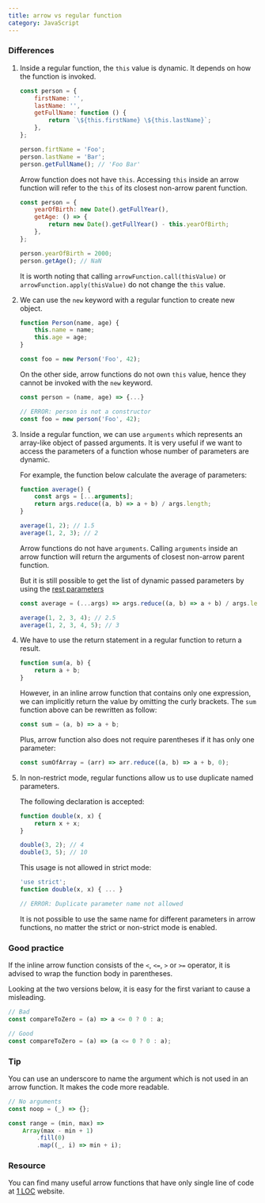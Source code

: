 ```yaml
---
title: arrow vs regular function
category: JavaScript
---
```


### Differences

1. Inside a regular function, the `this` value is dynamic. It depends on how the function is invoked.

    ```js
    const person = {
        firstName: '',
        lastName: '',
        getFullName: function () {
            return `\${this.firstName} \${this.lastName}`;
        },
    };

    person.firtName = 'Foo';
    person.lastName = 'Bar';
    person.getFullName(); // 'Foo Bar'
    ```

    Arrow function does not have `this`. Accessing `this` inside an arrow function will refer to the `this` of its closest non-arrow parent function.

    ```js
    const person = {
        yearOfBirth: new Date().getFullYear(),
        getAge: () => {
            return new Date().getFullYear() - this.yearOfBirth;
        },
    };

    person.yearOfBirth = 2000;
    person.getAge(); // NaN
    ```

    It is worth noting that calling `arrowFunction.call(thisValue)` or `arrowFunction.apply(thisValue)` do not change the `this` value.

2. We can use the `new` keyword with a regular function to create new object.

    ```js
    function Person(name, age) {
        this.name = name;
        this.age = age;
    }

    const foo = new Person('Foo', 42);
    ```

    On the other side, arrow functions do not own `this` value, hence they cannot be invoked with the `new` keyword.

    ```js
    const person = (name, age) => {...}

    // ERROR: person is not a constructor
    const foo = new person('Foo', 42);
    ```

3. Inside a regular function, we can use `arguments` which represents an array-like object of passed arguments.
   It is very useful if we want to access the parameters of a function whose number of parameters are dynamic.

    For example, the function below calculate the average of parameters:

    ```js
    function average() {
        const args = [...arguments];
        return args.reduce((a, b) => a + b) / args.length;
    }

    average(1, 2); // 1.5
    average(1, 2, 3); // 2
    ```

    Arrow functions do not have `arguments`. Calling `arguments` inside an arrow function will return the arguments of closest non-arrow parent function.

    But it is still possible to get the list of dynamic passed parameters by using the [rest parameters](https://developer.mozilla.org/en-US/docs/Web/JavaScript/Reference/Functions/rest_parameters)

    ```js
    const average = (...args) => args.reduce((a, b) => a + b) / args.length;

    average(1, 2, 3, 4); // 2.5
    average(1, 2, 3, 4, 5); // 3
    ```

4. We have to use the return statement in a regular function to return a result.

    ```js
    function sum(a, b) {
        return a + b;
    }
    ```

    However, in an inline arrow function that contains only one expression, we can implicitly return the value by omitting the curly brackets.
    The `sum` function above can be rewritten as follow:

    ```js
    const sum = (a, b) => a + b;
    ```

    Plus, arrow function also does not require parentheses if it has only one parameter:

    ```js
    const sumOfArray = (arr) => arr.reduce((a, b) => a + b, 0);
    ```

5. In non-restrict mode, regular functions allow us to use duplicate named parameters.

    The following declaration is accepted:

    ```js
    function double(x, x) {
        return x + x;
    }

    double(3, 2); // 4
    double(3, 5); // 10
    ```

    This usage is not allowed in strict mode:

    ```js
    'use strict';
    function double(x, x) { ... }

    // ERROR: Duplicate parameter name not allowed
    ```

    It is not possible to use the same name for different parameters in arrow functions, no matter the strict or non-strict mode is enabled.

### Good practice

If the inline arrow function consists of the `<`, `<=`, `>` or `>=` operator, it is advised to wrap the function body in parentheses.

Looking at the two versions below, it is easy for the first variant to cause a misleading.

```js
// Bad
const compareToZero = (a) => a <= 0 ? 0 : a;

// Good
const compareToZero = (a) => (a <= 0 ? 0 : a);
```

### Tip

You can use an underscore to name the argument which is not used in an arrow function. It makes the code more readable.

```js
// No arguments
const noop = (_) => {};

const range = (min, max) =>
    Array(max - min + 1)
        .fill(0)
        .map((_, i) => min + i);
```

### Resource

You can find many useful arrow functions that have only single line of code at [1 LOC](https://1loc.dev) website.
